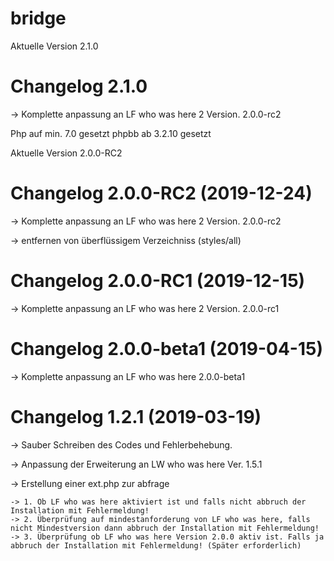 # bridge

Aktuelle Version 2.1.0

# Changelog 2.1.0 

-> Komplette anpassung an LF who was here 2 Version. 2.0.0-rc2

Php auf min. 7.0 gesetzt
phpbb ab 3.2.10 gesetzt

Aktuelle Version 2.0.0-RC2

# Changelog 2.0.0-RC2 (2019-12-24)

-> Komplette anpassung an LF who was here 2 Version. 2.0.0-rc2

-> entfernen von überflüssigem Verzeichniss (styles/all)

# Changelog 2.0.0-RC1 (2019-12-15)

-> Komplette anpassung an LF who was here 2 Version. 2.0.0-rc1

# Changelog 2.0.0-beta1 (2019-04-15)

-> Komplette anpassung an LF who was here 2.0.0-beta1

# Changelog 1.2.1 (2019-03-19)


-> Sauber Schreiben des Codes und Fehlerbehebung.

-> Anpassung der Erweiterung an LW who was here Ver. 1.5.1

-> Erstellung einer ext.php zur abfrage 
    
    -> 1. Ob LF who was here aktiviert ist und falls nicht abbruch der Installation mit Fehlermeldung!
    -> 2. Überprüfung auf mindestanforderung von LF who was here, falls nicht Mindestversion dann abbruch der Installation mit Fehlermeldung!
    -> 3. Überprüfung ob LF who was here Version 2.0.0 aktiv ist. Falls ja abbruch der Installation mit Fehlermeldung! (Später erforderlich) 
